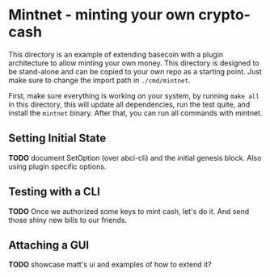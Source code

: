 # Mintnet - minting your own crypto-cash

This directory is an example of extending basecoin with a plugin architecture to allow minting your own money. This directory is designed to be stand-alone and can be copied to your own repo as a starting point.  Just make sure to change the import path in `./cmd/mintnet`.

First, make sure everything is working on your system, by running `make all` in this directory, this will update all dependencies, run the test quite, and install the `mintnet` binary.  After that, you can run all commands with mintnet.

## Setting Initial State

**TODO** document SetOption (over abci-cli) and the initial genesis block.  Also using plugin specific options.

## Testing with a CLI

**TODO** Once we authorized some keys to mint cash, let's do it.  And send those shiny new bills to our friends.

## Attaching a GUI

**TODO** showcase matt's ui and examples of how to extend it?
